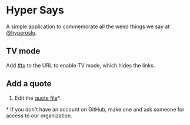 # Hyper Says

A simple application to commemorate all the weird things we say at
[@hyperoslo][hyper].

## TV mode

Add [#tv][tv mode] to the URL to enable TV mode, which hides the links.

## Add a quote

1. Edit the [quote file][quote file]*.

\* If you don't have an account on GitHub, make one and ask someone for
   access to our organization.

[hyper]: http://hyper.no
[quote file]: https://github.com/hyperoslo/hyper-says/edit/master/public/quotes.js
[tv mode]: http://hypersays.com/#TV
